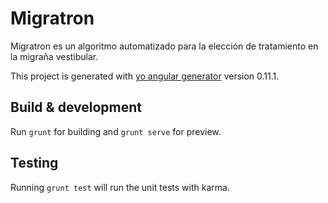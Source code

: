 # Migratron

Migratron es un algoritmo automatizado para la elección de tratamiento en la migraña vestibular.

This project is generated with [yo angular generator](https://github.com/yeoman/generator-angular)
version 0.11.1.

## Build & development

Run `grunt` for building and `grunt serve` for preview.

## Testing

Running `grunt test` will run the unit tests with karma.
